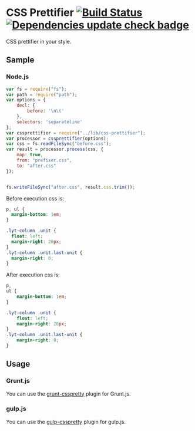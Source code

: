 # CSS Prettifier [![Build Status](https://secure.travis-ci.org/hideki-a/generator-skyward.png?branch=master)](http://travis-ci.org/hideki-a/generator-skyward) [![Dependencies update check badge](https://david-dm.org/hideki-a/css-prettifier.png)](https://david-dm.org/hideki-a/css-prettifier)

CSS prettifier in your style.

## Sample

### Node.js

```js
var fs = require("fs");
var path = require("path");
var options = {
    decl: {
        before: '\n\t'
    },
    selectors: 'separateline'
};
var cssprettifier = require("../lib/css-prettifier");
var processor = cssprettifier(options);
var css = fs.readFileSync("before.css");
var result = processor.process(css, {
    map: true,
    from: "prefixer.css",
    to: "after.css"
});


fs.writeFileSync("after.css", result.css.trim());
```

Before execution css is:

```css
p, ul {
  margin-bottom: 1em;
}

.lyt-column .unit {
  float: left;
  margin-right: 20px;
}
.lyt-column .unit.last-unit {
  margin-right: 0;
}
```

After execution css is:

```css
p,
ul {
	margin-bottom: 1em;
}

.lyt-column .unit {
	float: left;
	margin-right: 20px;
}
.lyt-column .unit.last-unit {
	margin-right: 0;
}
```

## Usage

### Grunt.js

You can use the [grunt-csspretty](https://github.com/hideki-a/grunt-csspretty) plugin for Grunt.js.

### gulp.js

You can use the [gulp-csspretty](https://github.com/hideki-a/gulp-csspretty) plugin for gulp.js.